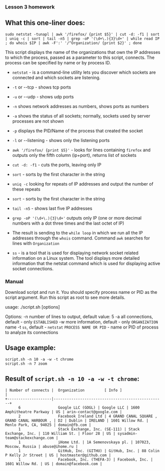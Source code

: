 ### Lesson 3 homework

## What this one-liner does:
```
sudo netstat -tunapl | awk '/firefox/ {print $5}' | cut -d: -f1 | sort | uniq -c | sort | tail -n5 | grep -oP '(\d+\.){3}\d+' | while read IP ; do whois $IP | awk -F':' '/^Organization/ {print $2}' ; done
```

This script displays the name of the organizations that own the IP addresses to which the process, 
passed as a parameter to this script, connects. The process can be specified by name or by process ID.
- `netstat` - is a command-line utility lets you discover which sockets are connected and which sockets are listening.
- `-t` or --tcp - shows tcp ports
- `-u` or --udp - shows udp ports
- `-n` shows network addresses as numbers, shows ports as numbers
- `-a` shows the status of all sockets; normally, sockets used by server processes are not shown
- `-p` displays the PID/Name of the process that created the socket
- `-l` or --listening - shows only the listening ports
- `awk '/firefox/ {print $5}'`  - looks for lines containing `firefox` and outputs only the fifth column (ip+port), returns list of sockets
- `cut -d: -f1` - cuts the ports, leaving only IP
- `sort` - sorts by the first character in the string
- `uniq -c` looking for repeats of IP addresses and output the number of these repeats
- `sort` - sorts by the first character in the string
- `tail -n5` - shows last five IP addresses
- `grep -oP '(\d+\.){3}\d+'` outputs only IP (one or more decimal numbers with a dot three times and the last octet of IP)

- The result is sending to the `while loop` in which we run all the IP addresses through the `whois` command. 
Command `awk` searches for lines with `Organization` 

- `ss` - is a tool that is used for displaying network socket related information on a Linux system. The tool displays
more detailed information that the netstat command which is used for displaying active socket connections.

### Manual
Download script and run it. You should specify process name or PID as the script argument. Run this script as root to see more details.

usage:
./script.sh [options] <process>

Options:
-n  <number>          number of lines to output, default value: 5
-a                    all connections, default - only `ESTABLISHED`
-w                    more information, default - only `ORGANIZATION` name
-t                    `ss`, default - `netstat`
<process>             `PROCESS NAME OR PID` - name or PID of process to analyze its connections


## Usage example:

```
script.sh -n 10 -a -w -t chrome
script.sh -n 7 zoom
```
## Result of `script.sh -n 10 -a -w -t chrome`:
```
| Number of connects |  Organization         [ Info ]                  | 
+--------------------|--------------------------------------------------+
      6                 Google LLC (GOGL) | Google LLC | 1600 Amphitheatre Parkway | US | arin-contact@google.com |
      2                 Facebook Ireland Ltd | 4 GRAND CANAL SQUARE , GRAND CANAL HARBOUR , | D2 | Dublin | IRELAND | 1601 Willow Rd. | Menlo Park, CA, 94025 | domain@fb.com |
      1                 Stack Exchange, Inc. (SE-111) | Stack Exchange, Inc. | 110 William St. | Floor 28 | US | sysadmin-team@stackexchange.com |
      1                 iHome Ltd. | 1A Semenovskaya pl. | 107023, Moscow, Russia | abuse@ihome.ru |
      1                 GitHub, Inc. (GITHU) | GitHub, Inc. | 88 Colin P Kelly Jr Street | US | hostmaster@github.com |
      1                 Facebook, Inc. (THEFA-3) | Facebook, Inc. | 1601 Willow Rd. | US | domain@facebook.com |

```

